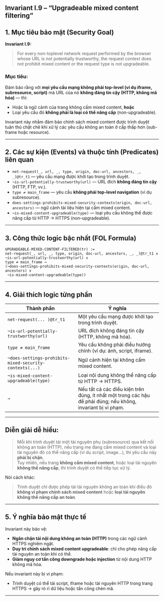 **Invariant I.9 – “Upgradeable mixed content filtering”**
---

## 1. Mục tiêu bảo mật (Security Goal)

**Invariant I.9:**  
> For every non-toplevel network request performed by the browser whose URL is not potentially trustworthy, the request context does not prohibit mixed content or the request type is not upgradeable.

### Mục tiêu:
Đảm bảo rằng với **mọi yêu cầu mạng không phải top-level (ví dụ iframe, subresource, script)** mà URL của nó **không đáng tin cậy (HTTP, không mã hóa)** — thì:
- Hoặc là ngữ cảnh của trang không cấm mixed content, **hoặc**
- Loại yêu cầu đó **không phải là loại có thể nâng cấp** (non-upgradeable).

Invariant này nhằm đảm bảo chính sách mixed content được trình duyệt tuân thủ chặt chẽ khi xử lý các yêu cầu không an toàn ở cấp thấp hơn (sub-frame hoặc resource).

---

## 2. Các sự kiện (Events) và thuộc tính (Predicates) liên quan

- `net-request(_, url, _, type, origin, doc-url, ancestors, _, _)@tr_t1` — yêu cầu mạng được khởi tạo trong trình duyệt.  
- `¬is-url-potentially-trustworthy(url)` — URL đích **không đáng tin cậy** (HTTP, FTP, vv.).  
- `type ≠ main_frame` — yêu cầu **không phải top-level navigation** (ví dụ subresource).  
- `does-settings-prohibits-mixed-security-contexts(origin, doc-url, ancestors)` — ngữ cảnh tài liệu hiện tại cấm mixed content.  
- `¬is-mixed-content-upgradeable(type)` — loại yêu cầu không thể được nâng cấp từ HTTP → HTTPS (non-upgradeable).  

---

## 3. Công thức logic bậc nhất (FOL Formula)

```
UPGRADEABLE-MIXED-CONTENT-FILTERED(tr) :=
net-request(_, url, _, type, origin, doc-url, ancestors, _, _)@tr_t1 ∧
¬is-url-potentially-trustworthy(url) ∧
type ≠ main_frame →
(¬does-settings-prohibits-mixed-security-contexts(origin, doc-url, ancestors) ∨
 ¬is-mixed-content-upgradeable(type))
```

---

## 4. Giải thích logic từng phần

| Thành phần | Ý nghĩa |
|------------|---------|
| `net-request(... )@tr_t1` | Một yêu cầu mạng được khởi tạo trong trình duyệt. |
| `¬is-url-potentially-trustworthy(url)` | URL đích không đáng tin cậy (HTTP, không mã hóa). |
| `type ≠ main_frame` | Yêu cầu không phải điều hướng chính (ví dụ: ảnh, script, iframe). |
| `¬does-settings-prohibits-mixed-security-contexts(...)` | Ngữ cảnh hiện tại không cấm mixed content. |
| `¬is-mixed-content-upgradeable(type)` | Loại nội dung không thể nâng cấp từ HTTP → HTTPS. |
| `→` | Nếu tất cả các điều kiện trên đúng, ít nhất một trong các hậu đề phải đúng; nếu không, invariant bị vi phạm. |

---

## Diễn giải dễ hiểu:

> Mỗi khi trình duyệt tải một tài nguyên phụ (subresource) qua kết nối không an toàn (HTTP), nếu trang mẹ đang cấm mixed content và loại tài nguyên đó có thể nâng cấp (ví dụ script, image...), thì yêu cầu này **phải bị chặn**.  
> Tuy nhiên, nếu trang **không cấm mixed content**, hoặc loại tài nguyên **không thể nâng cấp**, thì trình duyệt có thể tiếp tục xử lý.

Nói cách khác:
> Trình duyệt chỉ được phép tải tài nguyên không an toàn khi điều đó **không vi phạm chính sách mixed content** hoặc **loại tài nguyên không thể nâng cấp an toàn**.

---

## 5. Ý nghĩa bảo mật thực tế

Invariant này bảo vệ:
- **Ngăn chặn tải nội dung không an toàn (HTTP)** trong các ngữ cảnh HTTPS nghiêm ngặt.  
- **Duy trì chính sách mixed content upgradeable**: chỉ cho phép nâng cấp tài nguyên an toàn khi có thể.  
- **Giảm nguy cơ tấn công downgrade hoặc injection** từ nội dung HTTP không mã hóa.

Nếu invariant này bị vi phạm:
- Trình duyệt có thể tải script, iframe hoặc tài nguyên HTTP trong trang HTTPS → gây rò rỉ dữ liệu hoặc tấn công chèn mã.

---
